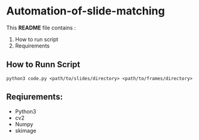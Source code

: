 # Automation-of-slide-matching



This **README** file contains :
 1. How to run script
 2. Requirements


## How to Runn Script
```
python3 code.py <path/to/slides/directory> <path/to/frames/directory>
```
Reqiurements:
--------------------
- Python3
- cv2
- Numpy
- skimage
